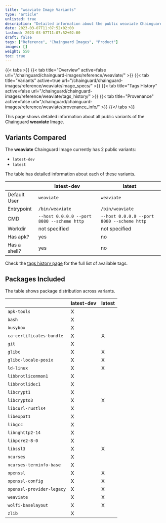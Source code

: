 ```yaml
---
title: "weaviate Image Variants"
type: "article"
unlisted: true
description: "Detailed information about the public weaviate Chainguard Image variants"
date: 2023-03-07T11:07:52+02:00
lastmod: 2023-03-07T11:07:52+02:00
draft: false
tags: ["Reference", "Chainguard Images", "Product"]
images: []
weight: 550
toc: true
---
```


{{< tabs >}}
{{< tab title="Overview" active=false url="/chainguard/chainguard-images/reference/weaviate/" >}}
{{< tab title="Variants" active=true url="/chainguard/chainguard-images/reference/weaviate/image_specs/" >}}
{{< tab title="Tags History" active=false url="/chainguard/chainguard-images/reference/weaviate/tags_history/" >}}
{{< tab title="Provenance" active=false url="/chainguard/chainguard-images/reference/weaviate/provenance_info/" >}}
{{</ tabs >}}

This page shows detailed information about all public variants of the Chainguard **weaviate** Image.

## Variants Compared
The **weaviate** Chainguard Image currently has 2 public variants: 

- `latest-dev`
- `latest`

The table has detailed information about each of these variants.

|              | latest-dev                                 | latest                                     |
|--------------|--------------------------------------------|--------------------------------------------|
| Default User | `weaviate`                                 | `weaviate`                                 |
| Entrypoint   | `/bin/weaviate`                            | `/bin/weaviate`                            |
| CMD          | `--host 0.0.0.0 --port 8080 --scheme http` | `--host 0.0.0.0 --port 8080 --scheme http` |
| Workdir      | not specified                              | not specified                              |
| Has apk?     | yes                                        | no                                         |
| Has a shell? | yes                                        | no                                         |

Check the [tags history page](/chainguard/chainguard-images/reference/weaviate/tags_history/) for the full list of available tags.

## Packages Included
The table shows package distribution across variants.

|                           | latest-dev | latest |
|---------------------------|------------|--------|
| `apk-tools`               | X          |        |
| `bash`                    | X          |        |
| `busybox`                 | X          |        |
| `ca-certificates-bundle`  | X          | X      |
| `git`                     | X          |        |
| `glibc`                   | X          | X      |
| `glibc-locale-posix`      | X          | X      |
| `ld-linux`                | X          | X      |
| `libbrotlicommon1`        | X          |        |
| `libbrotlidec1`           | X          |        |
| `libcrypt1`               | X          |        |
| `libcrypto3`              | X          | X      |
| `libcurl-rustls4`         | X          |        |
| `libexpat1`               | X          |        |
| `libgcc`                  | X          |        |
| `libnghttp2-14`           | X          |        |
| `libpcre2-8-0`            | X          |        |
| `libssl3`                 | X          | X      |
| `ncurses`                 | X          |        |
| `ncurses-terminfo-base`   | X          |        |
| `openssl`                 | X          | X      |
| `openssl-config`          | X          | X      |
| `openssl-provider-legacy` | X          | X      |
| `weaviate`                | X          | X      |
| `wolfi-baselayout`        | X          | X      |
| `zlib`                    | X          |        |

